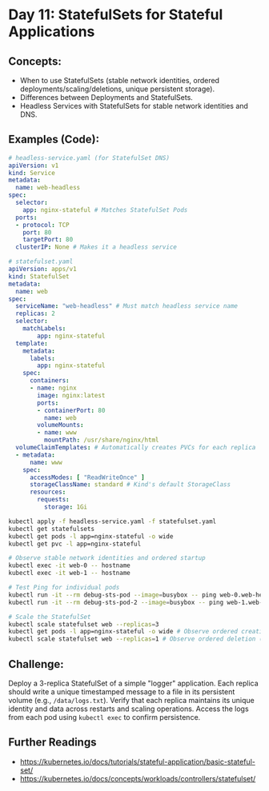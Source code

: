 # **Day 11: StatefulSets for Stateful Applications**

## **Concepts:**
* When to use StatefulSets (stable network identities, ordered deployments/scaling/deletions, unique persistent storage).
* Differences between Deployments and StatefulSets.
* Headless Services with StatefulSets for stable network identities and DNS.

## **Examples (Code):**
```yaml
# headless-service.yaml (for StatefulSet DNS)
apiVersion: v1
kind: Service
metadata:
  name: web-headless
spec:
  selector:
    app: nginx-stateful # Matches StatefulSet Pods
  ports:
  - protocol: TCP
    port: 80
    targetPort: 80
  clusterIP: None # Makes it a headless service
```

```yaml
# statefulset.yaml
apiVersion: apps/v1
kind: StatefulSet
metadata:
  name: web
spec:
  serviceName: "web-headless" # Must match headless service name
  replicas: 2
  selector:
    matchLabels:
        app: nginx-stateful
  template:
    metadata:
      labels:
        app: nginx-stateful
    spec:
      containers:
      - name: nginx
        image: nginx:latest
        ports:
        - containerPort: 80
          name: web
        volumeMounts:
        - name: www
          mountPath: /usr/share/nginx/html
  volumeClaimTemplates: # Automatically creates PVCs for each replica
  - metadata:
      name: www
    spec:
      accessModes: [ "ReadWriteOnce" ]
      storageClassName: standard # Kind's default StorageClass
      resources:
        requests:
          storage: 1Gi
```

```bash
kubectl apply -f headless-service.yaml -f statefulset.yaml
kubectl get statefulsets
kubectl get pods -l app=nginx-stateful -o wide
kubectl get pvc -l app=nginx-stateful

# Observe stable network identities and ordered startup
kubectl exec -it web-0 -- hostname
kubectl exec -it web-1 -- hostname

# Test Ping for individual pods
kubectl run -it --rm debug-sts-pod --image=busybox -- ping web-0.web-headless
kubectl run -it --rm debug-sts-pod-2 --image=busybox -- ping web-1.web-headless

# Scale the StatefulSet
kubectl scale statefulset web --replicas=3
kubectl get pods -l app=nginx-stateful -o wide # Observe ordered creation (web-2 comes up)
kubectl scale statefulset web --replicas=1 # Observe ordered deletion (web-2 then web-1 goes down)
```

## **Challenge:** 
Deploy a 3-replica StatefulSet of a simple "logger" application. Each replica should write a unique timestamped message to a file in its persistent volume (e.g., `/data/logs.txt`). Verify that each replica maintains its unique identity and data across restarts and scaling operations. Access the logs from each pod using `kubectl exec` to confirm persistence.

## Further Readings
* https://kubernetes.io/docs/tutorials/stateful-application/basic-stateful-set/
* https://kubernetes.io/docs/concepts/workloads/controllers/statefulset/

